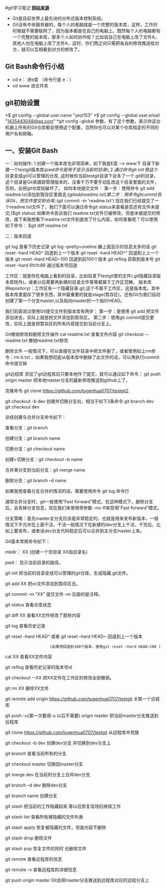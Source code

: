 #git学习笔记
**[网站来源](http://www.css88.com/archives/5361)**

* Git是目前世界上最先进的分布式版本控制系统。
* Git没有中央服务器的，每个人的电脑就是一个完整的版本库，这样，工作的时候就不需要联网了，因为版本都是在自己的电脑上。既然每个人的电脑都有一个完整的版本库，那多个人如何协作呢？比如说自己在电脑上改了文件A，其他人也在电脑上改了文件A，这时，你们两之间只需把各自的修改推送给对方，就可以互相看到对方的修改了。

## Git Bash命令行小结
* cd e：  进e盘 （命令行是 e：）  
* cd www  进文件夹

## git初始设置
*$ git config --global user.name "yezi153"
*$ git config --global user.email "1435443048@qq.com"
*git config  –global 参数，有了这个参数，表示你这台机器上所有的Git仓库都会使用这个配置，当然你也可以对某个仓库指定的不同的用户名和邮箱。


## 一、安装Git Bash

一：如何操作:
1.创建一个版本库也非常简单，如下我是E盘 –> www下 目录下新建一个testgit版本库($pwd 命令是用于显示当前的目录);
2.通过命令$git init 把这个目录变成git可以管理的仓库,  这时候你当前testgit目录下会多了一个.git的目录，这个目录是Git来跟踪管理版本的，没事千万不要手动乱改这个目录里面的文件，否则，会把git仓库给破坏了。
如何本地提交文件：
第一步：使用命令 git add readme.txt添加到暂存区里面去;($git add readme.txt)
第二步：用命令 git commit告诉Git，把文件提交到仓库;($git commit -m 'readme.txt')
现在我们已经提交了一个readme.txt文件了，我们下面可以通过命令git status来查看是否还有文件未提交;($git status)
如果命令告诉我们 readme.txt文件已被修改，但是未被提交的修改，接下来我想看下readme.txt文件到底改了什么内容，如何查看呢？可以使用如下命令：
$git diff readme.txt

二：版本回退

git log                   查看下历史记录
git log –pretty=oneline    嫌上面显示的信息太多的话
git reset  –hard HEAD^     回退到上一个版本
git reset  –hard HEAD^^    回退到上上一个版本
git reset  –hard HEAD~100  回退到前100个版本
git reflog                 获取到版本号
git reset  –hard 6fcfc89    通过版本号回退

工作区：就是你在电脑上看到的目录，比如目录下testgit里的文件(.git隐藏目录版本库除外)。或者以后需要再新建的目录文件等等都属于工作区范畴。
版本库(Repository)：工作区有一个隐藏目录.git,这个不属于工作区，这是版本库。其中版本库里面存了很多东西，其中最重要的就是stage(暂存区)，还有Git为我们自动创建了第一个分支master,以及指向master的一个指针HEAD。

我们前面说过使用Git提交文件到版本库有两步：
  第一步：是使用 git add 把文件添加进去，实际上就是把文件添加到暂存区。
  第二步：使用git commit提交更改，实际上就是把暂存区的所有内容提交到当前分支上。

Git撤销修改和删除文件操作
cat readme.txt   查看文件内容
git checkout --readme.txt   撤销readme.txt修改

删除文件
一般情况下，可以直接在文件目录中把文件删了，或者使用如上rm命令：rm b.txt ，如果我想彻底从版本库中删掉了此文件的话，可以再执行commit命令提交掉



git远程库
添加了git远程库后只要本地作了提交，就可以通过如下命令：
git push origin master
把本地master分支的最新修改推送到github上了。

克隆命令  git clone https://github.com/tugenhua0707/testgit2

git checkout -b dev   创建并切换分支向，相当于如下2条命令
git branch dev         
git checkout dev

总结创建与合并分支命令如下：

查看分支：git branch

创建分支：git branch name

切换分支：git checkout name

创建+切换分支：git checkout –b name

合并某分支到当前分支：git merge name

删除分支：git branch –d name

如果我想查看分支合并的情况的话，需要使用命令 git log.命令行

 通常合并分支时，git一般使用”Fast forward”模式，在这种模式下，删除分支后，会丢掉分支信息，现在我们来使用带参数 –no-ff来禁用”Fast forward”模式。

分支策略：首先master主分支应该是非常稳定的，也就是用来发布新版本，一般情况下不允许在上面干活，干活一般情况下在新建的dev分支上干活，干完后，比如上要发布，或者说dev分支代码稳定后可以合并到主分支master上来。



Git基本常用命令如下：

   mkdir：         XX (创建一个空目录 XX指目录名)

   pwd：          显示当前目录的路径。

   git init          把当前的目录变成可以管理的git仓库，生成隐藏.git文件。

   git add XX       把xx文件添加到暂存区去。

   git commit –m “XX”  提交文件 –m 后面的是注释。

   git status        查看仓库状态

   git diff  XX      查看XX文件修改了那些内容

   git log          查看历史记录

   git reset  –hard HEAD^ 或者 git reset  –hard HEAD~ 回退到上一个版本

                        (如果想回退到100个版本，使用git reset –hard HEAD~100 )

   cat XX         查看XX文件内容

   git reflog       查看历史记录的版本号id

   git checkout  --XX  把XX文件在工作区的修改全部撤销。

   git rm XX          删除XX文件

   git remote add origin https://github.com/tugenhua0707/testgit 关联一个远程库

   git push –u(第一次要用-u 以后不需要) origin master 把当前master分支推送到远程库

   git clone https://github.com/tugenhua0707/testgit  从远程库中克隆

   git checkout –b dev  创建dev分支 并切换到dev分支上

   git branch  查看当前所有的分支

   git checkout master 切换回master分支

   git merge dev    在当前的分支上合并dev分支

   git branch –d dev 删除dev分支

   git branch name  创建分支

   git stash 把当前的工作隐藏起来 等以后恢复现场后继续工作

   git stash list 查看所有被隐藏的文件列表

   git stash apply 恢复被隐藏的文件，但是内容不删除

   git stash drop 删除文件

   git stash pop 恢复文件的同时 也删除文件

   git remote 查看远程库的信息

   git remote –v 查看远程库的详细信息

   git push origin master  Git会把master分支推送到远程库对应的远程分支上